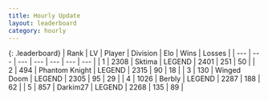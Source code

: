 ```yaml
---
title: Hourly Update
layout: leaderboard
category: hourly
---
```


{: .leaderboard}
| Rank | LV | Player | Division | Elo | Wins | Losses |
| --- | --- | --- | --- | --- | --- | --- |
| <span data-change="0">1</span> | 2308 | <span title="ID: 353063">Sktima</span> | LEGEND | <span data-change="0">2401</span> | <span data-change="0">251</span> | <span data-change="0">50</span> |
| <span data-change="0">2</span> | 494 | <span title="ID: 742939">Phantom Knight</span> | LEGEND | <span data-change="0">2315</span> | <span data-change="0">90</span> | <span data-change="0">18</span> |
| <span data-change="0">3</span> | 130 | <span title="ID: 744396">Winged Doom</span> | LEGEND | <span data-change="0">2305</span> | <span data-change="0">95</span> | <span data-change="0">29</span> |
| <span data-change="0">4</span> | 1026 | <span title="ID: 402846">Berbly</span> | LEGEND | <span data-change="-5">2287</span> | <span data-change="2">188</span> | <span data-change="1">62</span> |
| <span data-change="0">5</span> | 857 | <span title="ID: 694036">Darkim27</span> | LEGEND | <span data-change="0">2268</span> | <span data-change="0">135</span> | <span data-change="0">89</span> |